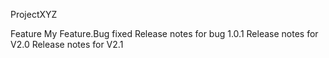 ProjectXYZ

Feature My Feature.Bug fixed
Release notes for bug 1.0.1
Release notes for V2.0
Release notes for V2.1